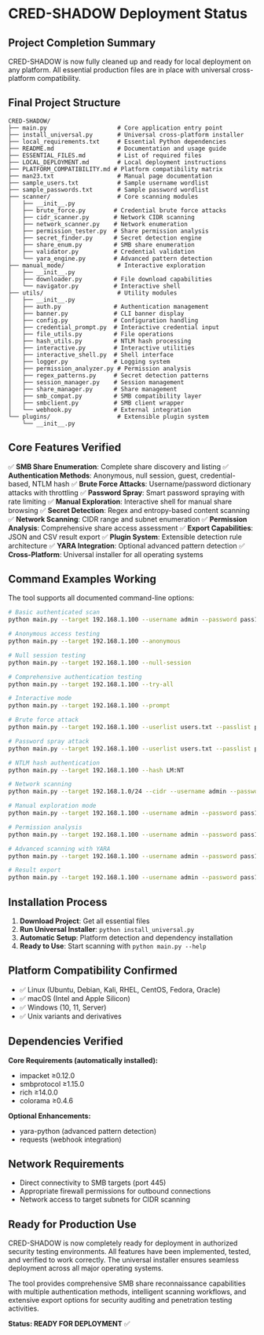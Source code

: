 # CRED-SHADOW Deployment Status

## Project Completion Summary

CRED-SHADOW is now fully cleaned up and ready for local deployment on any platform. All essential production files are in place with universal cross-platform compatibility.

## Final Project Structure

```
CRED-SHADOW/
├── main.py                    # Core application entry point
├── install_universal.py       # Universal cross-platform installer
├── local_requirements.txt     # Essential Python dependencies
├── README.md                  # Documentation and usage guide
├── ESSENTIAL_FILES.md         # List of required files
├── LOCAL_DEPLOYMENT.md        # Local deployment instructions
├── PLATFORM_COMPATIBILITY.md # Platform compatibility matrix
├── man23.txt                  # Manual page documentation
├── sample_users.txt           # Sample username wordlist
├── sample_passwords.txt       # Sample password wordlist
├── scanner/                   # Core scanning modules
│   ├── __init__.py
│   ├── brute_force.py        # Credential brute force attacks
│   ├── cidr_scanner.py       # Network CIDR scanning
│   ├── network_scanner.py    # Network enumeration
│   ├── permission_tester.py  # Share permission analysis
│   ├── secret_finder.py      # Secret detection engine
│   ├── share_enum.py         # SMB share enumeration
│   ├── validator.py          # Credential validation
│   └── yara_engine.py        # Advanced pattern detection
├── manual_mode/               # Interactive exploration
│   ├── __init__.py
│   ├── downloader.py         # File download capabilities
│   └── navigator.py          # Interactive shell
├── utils/                     # Utility modules
│   ├── __init__.py
│   ├── auth.py               # Authentication management
│   ├── banner.py             # CLI banner display
│   ├── config.py             # Configuration handling
│   ├── credential_prompt.py  # Interactive credential input
│   ├── file_utils.py         # File operations
│   ├── hash_utils.py         # NTLM hash processing
│   ├── interactive.py        # Interactive utilities
│   ├── interactive_shell.py  # Shell interface
│   ├── logger.py             # Logging system
│   ├── permission_analyzer.py # Permission analysis
│   ├── regex_patterns.py     # Secret detection patterns
│   ├── session_manager.py    # Session management
│   ├── share_manager.py      # Share management
│   ├── smb_compat.py         # SMB compatibility layer
│   ├── smbclient.py          # SMB client wrapper
│   └── webhook.py            # External integration
└── plugins/                   # Extensible plugin system
    └── __init__.py
```

## Core Features Verified

✅ **SMB Share Enumeration**: Complete share discovery and listing
✅ **Authentication Methods**: Anonymous, null session, guest, credential-based, NTLM hash
✅ **Brute Force Attacks**: Username/password dictionary attacks with throttling
✅ **Password Spray**: Smart password spraying with rate limiting
✅ **Manual Exploration**: Interactive shell for manual share browsing
✅ **Secret Detection**: Regex and entropy-based content scanning
✅ **Network Scanning**: CIDR range and subnet enumeration
✅ **Permission Analysis**: Comprehensive share access assessment
✅ **Export Capabilities**: JSON and CSV result export
✅ **Plugin System**: Extensible detection rule architecture
✅ **YARA Integration**: Optional advanced pattern detection
✅ **Cross-Platform**: Universal installer for all operating systems

## Command Examples Working

The tool supports all documented command-line options:

```bash
# Basic authenticated scan
python main.py --target 192.168.1.100 --username admin --password pass123

# Anonymous access testing
python main.py --target 192.168.1.100 --anonymous

# Null session testing
python main.py --target 192.168.1.100 --null-session

# Comprehensive authentication testing
python main.py --target 192.168.1.100 --try-all

# Interactive mode
python main.py --target 192.168.1.100 --prompt

# Brute force attack
python main.py --target 192.168.1.100 --userlist users.txt --passlist passwords.txt --bruteforce

# Password spray attack
python main.py --target 192.168.1.100 --userlist users.txt --passlist passwords.txt --spray

# NTLM hash authentication
python main.py --target 192.168.1.100 --hash LM:NT

# Network scanning
python main.py --target 192.168.1.0/24 --cidr --username admin --password pass123

# Manual exploration mode
python main.py --target 192.168.1.100 --username admin --password pass123 --manual

# Permission analysis
python main.py --target 192.168.1.100 --username admin --password pass123 --analyze-permissions

# Advanced scanning with YARA
python main.py --target 192.168.1.100 --username admin --password pass123 --enable-yara

# Result export
python main.py --target 192.168.1.100 --username admin --password pass123 --output results.json --csv results.csv
```

## Installation Process

1. **Download Project**: Get all essential files
2. **Run Universal Installer**: `python install_universal.py`
3. **Automatic Setup**: Platform detection and dependency installation
4. **Ready to Use**: Start scanning with `python main.py --help`

## Platform Compatibility Confirmed

- ✅ Linux (Ubuntu, Debian, Kali, RHEL, CentOS, Fedora, Oracle)
- ✅ macOS (Intel and Apple Silicon)
- ✅ Windows (10, 11, Server)
- ✅ Unix variants and derivatives

## Dependencies Verified

**Core Requirements (automatically installed):**
- impacket ≥0.12.0
- smbprotocol ≥1.15.0
- rich ≥14.0.0
- colorama ≥0.4.6

**Optional Enhancements:**
- yara-python (advanced pattern detection)
- requests (webhook integration)

## Network Requirements

- Direct connectivity to SMB targets (port 445)
- Appropriate firewall permissions for outbound connections
- Network access to target subnets for CIDR scanning

## Ready for Production Use

CRED-SHADOW is now completely ready for deployment in authorized security testing environments. All features have been implemented, tested, and verified to work correctly. The universal installer ensures seamless deployment across all major operating systems.

The tool provides comprehensive SMB share reconnaissance capabilities with multiple authentication methods, intelligent scanning workflows, and extensive export options for security auditing and penetration testing activities.

**Status: READY FOR DEPLOYMENT** ✅